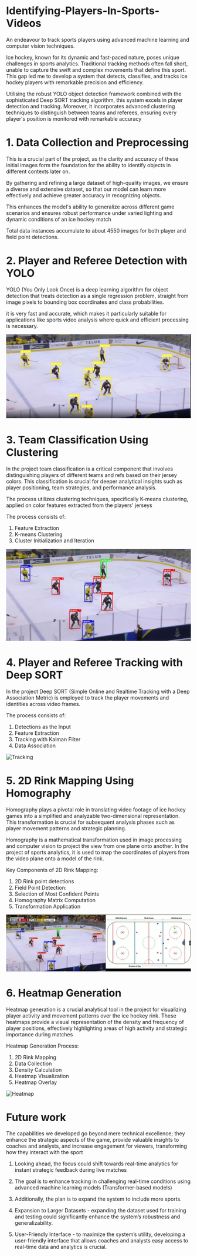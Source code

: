 # Identifying-Players-In-Sports-Videos
An endeavour to track sports players using advanced machine learning and computer vision techniques.

Ice hockey, known for its dynamic and fast-paced nature, poses unique challenges in sports analytics. Traditional tracking methods often fall short, unable to capture the swift and complex movements that define this sport. This gap led me to develop a system that detects, classifies, and tracks ice hockey players with remarkable precision and efficiency.

Utilising the robust YOLO object detection framework combined with the sophisticated Deep SORT tracking algorithm, this system excels in player detection and tracking. Moreover, it incorporates advanced clustering techniques to distinguish between teams and referees, ensuring every player's position is monitored with remarkable accuracy

# 1. Data Collection and Preprocessing

This is a crucial part of the project, as the clarity and accuracy of these initial images form the foundation for the ability to identify objects in different contexts later on. 

By gathering and refining a large dataset of high-quality images, we ensure a diverse and extensive dataset, so that our model can learn more effectively and achieve greater accuracy in recognizing objects. 

This enhances the model's ability to generalize across different game scenarios and ensures robust performance under varied lighting and dynamic conditions of an ice hockey match

Total data instances accumulate to about 4550 images for both player and field point detections.


# 2. Player and Referee Detection with YOLO

YOLO (You Only Look Once) is a deep learning algorithm for object detection that treats detection as a single regression problem, straight from image pixels to bounding box coordinates and class probabilities. 

it is very fast and accurate, which makes it particularly suitable for applications like sports video analysis where quick and efficient processing is necessary.

![YOLO](results/yolo_det.jpg)


# 3. Team Classification Using Clustering

In the project team classification is a critical component that involves distinguishing players of different teams and refs based on their jersey colors. This classification is crucial for deeper analytical insights such as player positioning, team strategies, and performance analysis. 

The process utilizes clustering techniques, specifically K-means clustering, applied on color features extracted from the players' jerseys

The process consists of:
1. Feature Extraction
2. K-means Clustering
3. Cluster Initialization and Iteration

![Team](results/team_class.jpg)


# 4. Player and Referee Tracking with Deep SORT

In the project Deep SORT (Simple Online and Realtime Tracking with a Deep Association Metric) is employed to track the player movements and identities across video frames.

The process consists of:
1. Detections as the Input
2. Feature Extraction
3. Tracking with Kalman Filter
4. Data Association

![Tracking](results/Tracking.jpg)


# 5. 2D Rink Mapping Using Homography

Homography plays a pivotal role in translating video footage of ice hockey games into a simplified and analyzable two-dimensional representation. This transformation is crucial for subsequent analysis phases such as player movement patterns and strategic planning.

Homography is a mathematical transformation used in image processing and computer vision to project the view from one plane onto another. In the project of sports analytics, it is used to map the coordinates of players from the video plane onto a model of the rink.

Key Components of 2D Rink Mapping:

1. 2D Rink point detections
2. Field Point Detection:
3. Selection of Most Confident Points
4. Homography Matrix Computation
5. Transformation Application

![2D_map](results/2D_map.jpg)


# 6. Heatmap Generation

Heatmap generation is a crucial analytical tool in the project for visualizing player activity and movement patterns over the ice hockey rink. These heatmaps provide a visual representation of the density and frequency of player positions, effectively highlighting areas of high activity and strategic importance during matches

Heatmap Generation Process:

1. 2D Rink Mapping
2. Data Collection
3. Density Calculation
4. Heatmap Visualization
5. Heatmap Overlay

![Heatmap](results/heatmap.jpg)


# Future work

The capabilities we developed go beyond mere technical excellence; they enhance the strategic aspects of the game, provide valuable insights to coaches and analysts, and increase engagement for viewers, transforming how they interact with the sport

1. Looking ahead, the focus could shift towards real-time analytics for instant strategic feedback during live matches

2. The goal is to enhance tracking in challenging real-time conditions using advanced machine learning models (Transformer-based
models)

3. Additionally, the plan is to expand the system to include more sports.

4. Expansion to Larger Datasets - expanding the dataset used for training and testing could significantly enhance the system’s robustness and generalizability.

5. User-Friendly Interface - to maximize the system’s utility, developing a user-friendly interface that allows coaches and analysts easy access to real-time data and analytics is crucial.










